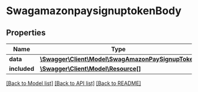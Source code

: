 # SwagamazonpaysignuptokenBody

## Properties
Name | Type | Description | Notes
------------ | ------------- | ------------- | -------------
**data** | [**\Swagger\Client\Model\SwagAmazonPaySignupToken**](SwagAmazonPaySignupToken.md) |  | [optional] 
**included** | [**\Swagger\Client\Model\Resource[]**](Resource.md) |  | [optional] 

[[Back to Model list]](../../README.md#documentation-for-models) [[Back to API list]](../../README.md#documentation-for-api-endpoints) [[Back to README]](../../README.md)

